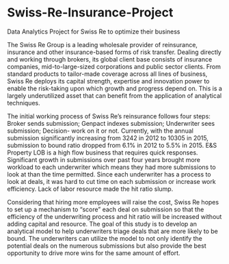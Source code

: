 # Swiss-Re-Insurance-Project
Data Analytics Project for Swiss Re to optimize their business

The Swiss Re Group is a leading wholesale provider of reinsurance, insurance and other insurance-based forms of risk transfer. Dealing directly and working through brokers, its global client base consists of insurance companies, mid-to-large-sized corporations and public sector clients. From standard products to tailor-made coverage across all lines of business, Swiss Re deploys its capital strength, expertise and innovation power to enable the risk-taking upon which growth and progress depend on. This is a largely underutilized asset that can benefit from the application of analytical techniques. 

The initial working process of Swiss Re’s reinsurance follows four steps: Broker sends submission; Genpact indexes submission; Underwriter sees submission; Decision- work on it or not. Currently, with the annual submission significantly increasing from 3242 in 2012 to 10305 in 2015, submission to bound ratio dropped from 6.1% in 2012 to 5.5% in 2015. E&S Property LOB is a high flow business that requires quick responses. Significant growth in submissions over past four years brought more workload to each underwriter which means they had more submissions to look at than the time permitted. Since each underwriter has a process to look at deals, it was hard to cut time on each submission or increase work efficiency. Lack of labor resource made the hit ratio slump. 

Considering that hiring more employees will raise the cost, Swiss Re hopes to set up a mechanism to “score” each deal on submission so that the efficiency of the underwriting process and hit ratio will be increased without adding capital and resource. The goal of this study is to develop an analytical model to help underwriters triage deals that are more likely to be bound. The underwriters can utilize the model to not only identify the potential deals on the numerous submissions but also provide the best opportunity to drive more wins for the same amount of effort.

